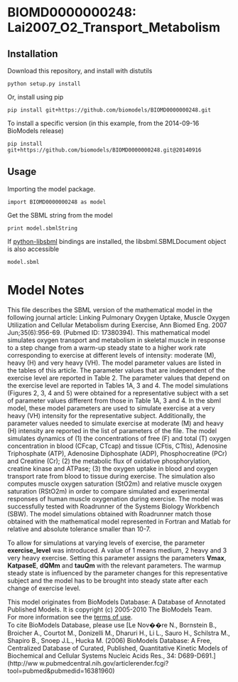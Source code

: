 # BIOMD0000000248: Lai2007_O2_Transport_Metabolism

## Installation

Download this repository, and install with distutils

`python setup.py install`

Or, install using pip

`pip install git+https://github.com/biomodels/BIOMD0000000248.git`

To install a specific version (in this example, from the 2014-09-16 BioModels release)

`pip install git+https://github.com/biomodels/BIOMD0000000248.git@20140916`

## Usage

Importing the model package.

`import BIOMD0000000248 as model`

Get the SBML string from the model

`print model.sbmlString`

If [python-libsbml](https://pypi.python.org/pypi/python-libsbml) bindings are
installed, the libsbml.SBMLDocument object is also accessible

`model.sbml`


# Model Notes


This file describes the SBML version of the mathematical model in the
following journal article: Linking Pulmonary Oxygen Uptake, Muscle Oxygen
Utilization and Cellular Metabolism during Exercise, Ann Biomed Eng. 2007
Jun;35(6):956-69. (Pubmed ID: 17380394). This mathematical model simulates
oxygen transport and metabolism in skeletal muscle in response to a step
change from a warm-up steady state to a higher work rate corresponding to
exercise at different levels of intensity: moderate (M), heavy (H) and very
heavy (VH). The model parameter values are listed in the tables of this
article. The parameter values that are independent of the exercise level are
reported in Table 2. The parameter values that depend on the exercise level
are reported in Tables 1A, 3 and 4. The model simulations (Figures 2, 3, 4 and
5) were obtained for a representative subject with a set of parameter values
different from those in Table 1A, 3 and 4. In the sbml model, these model
parameters are used to simulate exercise at a very heavy (VH) intensity for
the representative subject. Additionally, the parameter values needed to
simulate exercise at moderate (M) and heavy (H) intensity are reported in the
list of parameters of the file. The model simulates dynamics of (1) the
concentrations of free (F) and total (T) oxygen concentration in blood (CFcap,
CTcap) and tissue (CFtis, CTtis), Adenosine Triphosphate (ATP), Adenosine
Diphosphate (ADP), Phosphocreatine (PCr) and Creatine (Cr); (2) the metabolic
flux of oxidative phosphorylation, creatine kinase and ATPase; (3) the oxygen
uptake in blood and oxygen transport rate from blood to tissue during
exercise. The simulation also computes muscle oxygen saturation (StO2m) and
relative muscle oxygen saturation (RStO2m) in order to compare simulated and
experimental responses of human muscle oxygenation during exercise. The model
was successfully tested with Roadrunner of the Systems Biology Workbench
(SBW). The model simulations obtained with Roadrunner match those obtained
with the mathematical model represented in Fortran and Matlab for relative and
absolute tolerance smaller than 10-7.

To allow for simulations at varying levels of exercise, the parameter
**exercise_level** was introduced. A value of 1 means medium, 2 heavy and 3
very heavy exercise. Setting this parameter assigns the parameters **Vmax**,
**KatpaseE**, **dQMm** and **tauQm** with the relevant parameters. The warmup
steady state is influenced by the parameter changes for this representative
subject and the model has to be brought into steady state after each change of
exercise level.

This model originates from BioModels Database: A Database of Annotated
Published Models. It is copyright (c) 2005-2010 The BioModels Team.  
For more information see the [terms of
use](http://www.ebi.ac.uk/biomodels/legal.html).  
To cite BioModels Database, please use [Le Nov��re N., Bornstein B., Broicher
A., Courtot M., Donizelli M., Dharuri H., Li L., Sauro H., Schilstra M.,
Shapiro B., Snoep J.L., Hucka M. (2006) BioModels Database: A Free,
Centralized Database of Curated, Published, Quantitative Kinetic Models of
Biochemical and Cellular Systems Nucleic Acids Res., 34: D689-D691.](http://ww
w.pubmedcentral.nih.gov/articlerender.fcgi?tool=pubmed&pubmedid=16381960)


